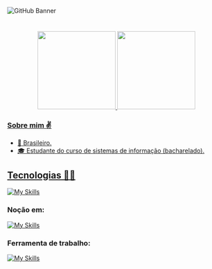 ![GitHub Banner](https://github.com/PHenrique01/PHenrique01/assets/100245785/d115dd9b-8af9-43e9-b434-639233b08c6d)

#

<div align="center">
  <a href="https://github.com/PHenrique01">
  <img height="180em" src="https://github-readme-stats.vercel.app/api?username=PHenrique01&show_icons=true&theme=dark&include_all_commits=true&count_private=true"/>
  <img height="180em" src="https://github-readme-stats.vercel.app/api/top-langs/?username=PHenrique01&layout=compact&langs_count=7&theme=dark"/>
</div>

### Sobre mim ✌️ 
- 📍 Brasileiro.
- 🎓 Estudante do curso de sistemas de informação (bacharelado).

##
## Tecnologias 👨‍💻

[![My Skills](https://skillicons.dev/icons?i=html,css,js,bootstrap)](https://skillicons.dev)

### Noção em:

[![My Skills](https://skillicons.dev/icons?i=ruby,java)](https://skillicons.dev)

### Ferramenta de trabalho:

[![My Skills](https://skillicons.dev/icons?i=figma,vscode)](https://skillicons.dev)


<!--![snake gif](https://github.com/PHenrique01/PHenrique01/blob/output/github-contribution-grid-snake.svg)-->
